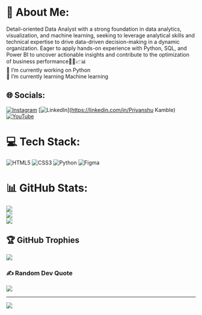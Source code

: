 # 💫 About Me:
Detail-oriented Data Analyst with a strong foundation in data analytics, visualization, and machine learning, seeking
to leverage analytical skills and technical expertise to drive data-driven decision-making in a dynamic organization.
Eager to apply hands-on experience with Python, SQL, and Power BI to uncover actionable insights and contribute to the optimization of business performance🧑‍🎓📈📊
<br>
🔭 I’m currently working on Python
<br>
🌱 I’m currently learning Machine learning 


## 🌐 Socials:
[![Instagram](https://img.shields.io/badge/Instagram-%23E4405F.svg?logo=Instagram&logoColor=white)](https://instagram.com/priyanshu_k.143) [![LinkedIn](https://img.shields.io/badge/LinkedIn-%230077B5.svg?logo=linkedin&logoColor=white)](https://linkedin.com/in/Priyanshu Kamble) [![YouTube](https://img.shields.io/badge/YouTube-%23FF0000.svg?logo=YouTube&logoColor=white)](https://youtube.com/@https://www.youtube.com/channel/UCWs4ER8sy5ABFoGsINDtBTw) 

# 💻 Tech Stack:
![HTML5](https://img.shields.io/badge/html5-%23E34F26.svg?style=plastic&logo=html5&logoColor=white) ![CSS3](https://img.shields.io/badge/css3-%231572B6.svg?style=plastic&logo=css3&logoColor=white) ![Python](https://img.shields.io/badge/python-3670A0?style=plastic&logo=python&logoColor=ffdd54) 	![Figma](https://img.shields.io/badge/figma-%23F24E1E.svg?style=plastic&logo=figma&logoColor=white)
# 📊 GitHub Stats:
![](https://github-readme-stats.vercel.app/api?username=Priyanshuk143&theme=dark&hide_border=false&include_all_commits=true&count_private=false)<br/>
![](https://github-readme-streak-stats.herokuapp.com/?user=Priyanshuk143&theme=dark&hide_border=false)<br/>
![](https://github-readme-stats.vercel.app/api/top-langs/?username=Priyanshuk143&theme=dark&hide_border=false&include_all_commits=true&count_private=false&layout=compact)

## 🏆 GitHub Trophies
![](https://github-profile-trophy.vercel.app/?username=Priyanshuk143&theme=radical&no-frame=false&no-bg=true&margin-w=4)

### ✍️ Random Dev Quote
![](https://quotes-github-readme.vercel.app/api?type=horizontal&theme=radical)

---
[![](https://visitcount.itsvg.in/api?id=Priyanshuk143&icon=0&color=0)](https://visitcount.itsvg.in)

<!-- Proudly created with GPRM ( https://gprm.itsvg.in ) -->
